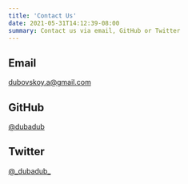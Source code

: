 ```yaml
---
title: 'Contact Us'
date: 2021-05-31T14:12:39-08:00
summary: Contact us via email, GitHub or Twitter
---
```


## Email

[dubovskoy.a@gmail.com](mailto:dubovskoy.a@gmail.com)

## GitHub

[@dubadub](https://github.com/dubadub)

## Twitter

[@\_dubadub\_](https://twitter.com/_dubadub_)